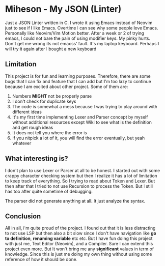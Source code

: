 # Miheson - My JSON (Linter)

Just a JSON Linter written in C. I wrote it using Emacs instead of Neovim just to see if I like Emacs.
Overtime I can see why some people love Emacs. Personally like Neovim/Vim Motion better.
After a week or 2 of trying emacs, I could not bare the pain of using modifier keys. My pinky hurts.
Don't get me wrong its not emacss' fault. It's my laptop keyboard. Perhaps I will try it again after
I bought a new keyboard

## Limitation
This project is for fun and learning purposes. Therefore, there are some bugs that I
can fix and feature that I can add but I'm too lazy to continue because I am excited
about other project. Some of them are:

1. Numbers **MIGHT** not be properly parse
2. I don't check for duplicate keys
3. The code is somewhat a mess because I was trying to play around with different ideas
4. It's my first time implementing Lexer and Parser concept by myself without additional resources except Wiki to see what is the definition and get rough ideas
5. It does not tell you where the error is
6. If you nitpick a lot of it, you will find the error eventually, but yeah whatever

## What interesting is?
I don't plan to use Lexer or Parser at all to be honest. I started out with some crappy
character checking system but then I realize it has a lot of limitation to keep track of everything.
So I trying to read about Token and Lexer. But then after that I tried to not use Recursion to
process the Token. But I still has too after quite sometime of debugging.

The parser did not generate anything at all. It just analyze the syntax.

## Conclusion
All in all, i'm quite proud of the project. I found out that it is less distracting to not use LSP but then also a bit slow since I don't have navigation like **go to definition**, **renaming variable** etc etc. But I have fun doing this project with just me, Text Editor (Neovim), and a Compiler. Sure I can extend this project even more. But It won't bring me any **significant** values in term of knowledge. Since this is just me doing my own thing without using some reference of how it should be done.
